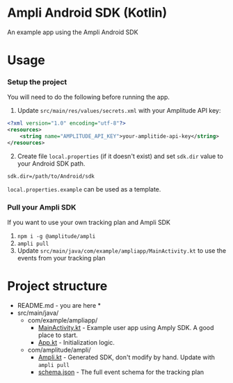 # Ampli Android SDK (Kotlin)
An example app using the Ampli Android SDK

# Usage

### Setup the project
You will need to do the following before running the app.
1. Update `src/main/res/values/secrets.xml` with your Amplitude API key:
```xml
<?xml version="1.0" encoding="utf-8"?>
<resources>
    <string name="AMPLITUDE_API_KEY">your-amplitide-api-key</string>
</resources>
```
2. Create file `local.properties` (if it doesn't exist) and set `sdk.dir` value to your Android SDK path.
```
sdk.dir=/path/to/Android/sdk
```
`local.properties.example` can be used as a template.

### Pull your Ampli SDK
If you want to use your own tracking plan and Ampli SDK
1. `npm i -g @amplitude/ampli`
2. `ampli pull`
3. Update `src/main/java/com/example/ampliapp/MainActivity.kt` to use the events from your tracking plan

# Project structure
* README.md - you are here *
* src/main/java/
    * com/example/ampliapp/
        * [MainActivity.kt](src/main/java/com/example/ampliapp/MainActivity.kt) - Example user app using Amply SDK. A good place to start.
        * [App.kt](src/main/java/com/example/ampliapp/App.kt) - Initialization logic.
    * com/amplitude/ampli/
        * [Ampli.kt](src/main/java/com/amplitude/ampli/Ampli.kt) - Generated SDK, don't modify by hand. Update with `ampli pull`
        * [schema.json](src/main/java/com/amplitude/ampli/schema.json) - The full event schema for the tracking plan
